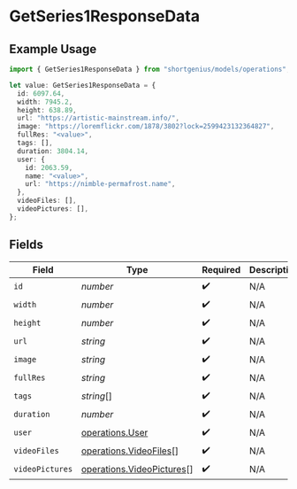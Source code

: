 # GetSeries1ResponseData

## Example Usage

```typescript
import { GetSeries1ResponseData } from "shortgenius/models/operations";

let value: GetSeries1ResponseData = {
  id: 6097.64,
  width: 7945.2,
  height: 638.89,
  url: "https://artistic-mainstream.info/",
  image: "https://loremflickr.com/1878/3802?lock=2599423132364827",
  fullRes: "<value>",
  tags: [],
  duration: 3804.14,
  user: {
    id: 2063.59,
    name: "<value>",
    url: "https://nimble-permafrost.name",
  },
  videoFiles: [],
  videoPictures: [],
};
```

## Fields

| Field                                                                  | Type                                                                   | Required                                                               | Description                                                            |
| ---------------------------------------------------------------------- | ---------------------------------------------------------------------- | ---------------------------------------------------------------------- | ---------------------------------------------------------------------- |
| `id`                                                                   | *number*                                                               | :heavy_check_mark:                                                     | N/A                                                                    |
| `width`                                                                | *number*                                                               | :heavy_check_mark:                                                     | N/A                                                                    |
| `height`                                                               | *number*                                                               | :heavy_check_mark:                                                     | N/A                                                                    |
| `url`                                                                  | *string*                                                               | :heavy_check_mark:                                                     | N/A                                                                    |
| `image`                                                                | *string*                                                               | :heavy_check_mark:                                                     | N/A                                                                    |
| `fullRes`                                                              | *string*                                                               | :heavy_check_mark:                                                     | N/A                                                                    |
| `tags`                                                                 | *string*[]                                                             | :heavy_check_mark:                                                     | N/A                                                                    |
| `duration`                                                             | *number*                                                               | :heavy_check_mark:                                                     | N/A                                                                    |
| `user`                                                                 | [operations.User](../../models/operations/user.md)                     | :heavy_check_mark:                                                     | N/A                                                                    |
| `videoFiles`                                                           | [operations.VideoFiles](../../models/operations/videofiles.md)[]       | :heavy_check_mark:                                                     | N/A                                                                    |
| `videoPictures`                                                        | [operations.VideoPictures](../../models/operations/videopictures.md)[] | :heavy_check_mark:                                                     | N/A                                                                    |